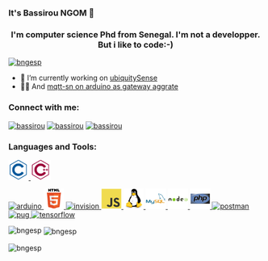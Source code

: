 ### It's Bassirou NGOM 👋

<h3 align="center">I'm computer science Phd  from Senegal. I'm not a developper. But i like to code:-)</h3>

<p align="left"> <a href="https://github.com/ryo-ma/github-profile-trophy"><img src="https://github-profile-trophy.vercel.app/?username=bngesp" alt="bngesp" /></a> </p>

- 🔭 I’m currently working on [ubiquitySense](https://github.com/bngesp/ubiquitySense)
- 👌🏾 And [mqtt-sn on arduino as gateway aggrate](https://github.com/bngesp/Arduino-mqtt-sn-gateway-aggrate)

<h3 align="left">Connect with me:</h3>
<p align="left">
<a href="https://www.researchgate.net/profile/Bassirou-Ngom" target="blank"><img align="center" src="https://c5.rgstatic.net/m/433110575315790/images/template/brand-header-logo.svg" alt="bassirou" height="30" width="40" /></a>
<a href="https://twitter.com/bngbass" target="blank"><img align="center" src="https://raw.githubusercontent.com/rahuldkjain/github-profile-readme-generator/master/src/images/icons/Social/twitter.svg" alt="bassirou" height="30" width="40" /></a>
<a href="https://www.linkedin.com/in/bassirou-n-9a72b8109" target="blank"><img align="center" src="https://raw.githubusercontent.com/rahuldkjain/github-profile-readme-generator/master/src/images/icons/Social/linked-in-alt.svg" alt="bassirou" height="30" width="40" /></a>
</p>

<h3 align="left">Languages and Tools:</h3>
<p align="left"> 
  <a href="https://developer.android.com" target="_blank"> 
  <img src="https://raw.githubusercontent.com/devicons/devicon/master/icons/c/c-line.svg" alt="android" width="40" height="40"/> </a> 
    <a href="https://developer.android.com" target="_blank"> 
  <img src="https://raw.githubusercontent.com/devicons/devicon/master/icons/cplusplus/cplusplus-line.svg" alt="android" width="40" height="40"/> </a> 
 
  <a href="https://www.arduino.cc/" target="_blank"> <img src="https://cdn.worldvectorlogo.com/logos/arduino-1.svg" alt="arduino" width="40" height="40"/> </a> 
  <a href="https://www.w3.org/html/" target="_blank"> <img src="https://raw.githubusercontent.com/devicons/devicon/master/icons/html5/html5-original-wordmark.svg" alt="html5" width="40" height="40"/> </a> <a href="https://www.invisionapp.com/" target="_blank"> <img src="https://www.vectorlogo.zone/logos/invisionapp/invisionapp-icon.svg" alt="invision" width="40" height="40"/> </a> <a href="https://developer.mozilla.org/en-US/docs/Web/JavaScript" target="_blank"> <img src="https://raw.githubusercontent.com/devicons/devicon/master/icons/javascript/javascript-original.svg" alt="javascript" width="40" height="40"/> </a> <a href="https://www.linux.org/" target="_blank"> <img src="https://raw.githubusercontent.com/devicons/devicon/master/icons/linux/linux-original.svg" alt="linux" width="40" height="40"/> </a> <a href="https://www.mysql.com/" target="_blank"> <img src="https://raw.githubusercontent.com/devicons/devicon/master/icons/mysql/mysql-original-wordmark.svg" alt="mysql" width="40" height="40"/> </a> <a href="https://nodejs.org" target="_blank"> <img src="https://raw.githubusercontent.com/devicons/devicon/master/icons/nodejs/nodejs-original-wordmark.svg" alt="nodejs" width="40" height="40"/> </a> <a href="https://www.php.net" target="_blank"> <img src="https://raw.githubusercontent.com/devicons/devicon/master/icons/php/php-original.svg" alt="php" width="40" height="40"/> </a> <a href="https://postman.com" target="_blank"> <img src="https://www.vectorlogo.zone/logos/getpostman/getpostman-icon.svg" alt="postman" width="40" height="40"/> </a> <a href="https://pugjs.org" target="_blank"> <img src="https://cdn.worldvectorlogo.com/logos/pug.svg" alt="pug" width="40" height="40"/> </a> <a href="https://www.tensorflow.org" target="_blank"> <img src="https://www.vectorlogo.zone/logos/tensorflow/tensorflow-icon.svg" alt="tensorflow" width="40" height="40"/> </a> </p>


<p><img align="left" src="https://github-readme-stats.vercel.app/api/top-langs?username=bngesp&show_icons=true&locale=en&layout=compact" alt="bngesp" /></p>

<p>&nbsp;<img align="center" src="https://github-readme-stats.vercel.app/api?username=bngesp&show_icons=true&locale=fr" alt="bngesp" /></p>

<p><img align="center" src="https://github-readme-streak-stats.herokuapp.com/?user=bngesp&" alt="bngesp" /></p>
